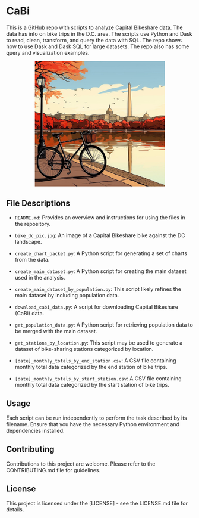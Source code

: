 # CaBi
This is a GitHub repo with scripts to analyze Capital Bikeshare data. The data has info on bike trips in the D.C. area. The scripts use Python and Dask to read, clean, transform, and query the data with SQL. The repo shows how to use Dask and Dask SQL for large datasets. The repo also has some query and visualization examples.

<p align="center">
  <img src="bike_dc_pic.jpg" width="350">
</p>

## File Descriptions

- `README.md`: Provides an overview and instructions for using the files in the repository.

- `bike_dc_pic.jpg`: An image of a Capital Bikeshare bike against the DC landscape.

- `create_chart_packet.py`: A Python script for generating a set of charts from the data.

- `create_main_dataset.py`: A Python script for creating the main dataset used in the analysis.

- `create_main_dataset_by_population.py`: This script likely refines the main dataset by including population data.

- `download_cabi_data.py`: A script for downloading Capital Bikeshare (CaBi) data.

- `get_population_data.py`: A Python script for retrieving population data to be merged with the main dataset.

- `get_stations_by_location.py`: This script may be used to generate a dataset of bike-sharing stations categorized by location.

- `[date]_monthly_totals_by_end_station.csv`: A CSV file containing monthly total data categorized by the end station of bike trips.

- `[date]_monthly_totals_by_start_station.csv`: A CSV file containing monthly total data categorized by the start station of bike trips.

## Usage

Each script can be run independently to perform the task described by its filename. Ensure that you have the necessary Python environment and dependencies installed.

## Contributing

Contributions to this project are welcome. Please refer to the CONTRIBUTING.md file for guidelines.

## License

This project is licensed under the [LICENSE] - see the LICENSE.md file for details.
